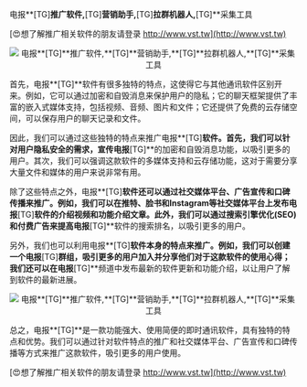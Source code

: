 电报**[TG]**推广软件,**[TG]**营销助手,**[TG]**拉群机器人,**[TG]**采集工具

[😍想了解推广相关软件的朋友请登录 http://www.vst.tw](http://www.vst.tw)

 <center><img src="https://vst.tw/MP4/tuiguang/png/3.png" alt="电报**[TG]**推广软件,**[TG]**营销助手,**[TG]**拉群机器人,**[TG]**采集工具"></center>

首先，电报**[TG]**软件有很多独特的特点，这使得它与其他通讯软件区别开来。例如，它可以通过加密和自毁消息来保护用户的隐私；它的聊天框架提供了丰富的嵌入式媒体支持，包括视频、音频、图片和文件；它还提供了免费的云存储空间，可以保存用户的聊天记录和文件。

因此，我们可以通过这些独特的特点来推广电报**[TG]**软件。首先，我们可以针对用户隐私安全的需求，宣传电报**[TG]**的加密和自毁消息功能，以吸引更多的用户。其次，我们可以强调这款软件的多媒体支持和云存储功能，这对于需要分享大量文件和媒体的用户来说非常有用。

除了这些特点之外，电报**[TG]**软件还可以通过社交媒体平台、广告宣传和口碑传播来推广。例如，我们可以在推特、脸书和Instagram等社交媒体平台上发布电报**[TG]**软件的介绍视频和功能介绍文章。此外，我们可以通过搜索引擎优化(SEO)和付费广告来提高电报**[TG]**软件的搜索排名，以吸引更多的用户。

另外，我们也可以利用电报**[TG]**软件本身的特点来推广。例如，我们可以创建一个电报**[TG]**群组，吸引更多的用户加入并分享他们对于这款软件的使用心得；我们还可以在电报**[TG]**频道中发布最新的软件更新和功能介绍，以让用户了解到软件的最新进展。

 <center><img src="https://vst.tw/MP4/tuiguang/png/8.png" alt="电报**[TG]**推广软件,**[TG]**营销助手,**[TG]**拉群机器人,**[TG]**采集工具"></center>

总之，电报**[TG]**是一款功能强大、使用简便的即时通讯软件，具有独特的特点和优势。我们可以通过针对软件特点的推广和社交媒体平台、广告宣传和口碑传播等方式来推广这款软件，吸引更多的用户使用。

[😍想了解推广相关软件的朋友请登录 http://www.vst.tw](http://www.vst.tw)



